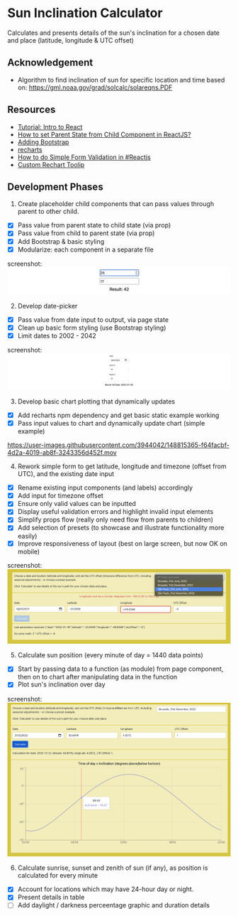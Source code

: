 # Sun Inclination Calculator
Calculates and presents details of the sun's inclination for a chosen date and place (latitude, longitude & UTC offset)

## Acknowledgement
- Algorithm to find inclination of sun for specific location and time based on: https://gml.noaa.gov/grad/solcalc/solareqns.PDF

## Resources
- [Tutorial: Intro to React](https://reactjs.org/tutorial/tutorial.html)
- [How to set Parent State from Child Component in ReactJS?](https://www.geeksforgeeks.org/how-to-set-parent-state-from-children-component-in-reactjs/)
- [Adding Bootstrap](https://create-react-app.dev/docs/adding-bootstrap/)
- [recharts](https://recharts.org/en-US/)
- [How to do Simple Form Validation in #Reactjs](https://learnetto.com/blog/react-form-validation)
- [Custom Rechart Toolip](https://github.com/recharts/recharts/issues/275)


## Development Phases
1. Create placeholder child components that can pass values through parent to other child.
- [x] Pass value from parent state to child state (via prop)
- [x] Pass value from child to parent state (via prop)
- [x] Add Bootstrap & basic styling
- [x] Modularize: each component in a separate file
  
screenshot:  
![basic](https://github.com/jinjagit/react-sunpos/blob/main/img/basic.png)
  
2. Develop date-picker
- [x] Pass value from date input to output, via page state
- [x] Clean up basic form styling (use Bootstrap styling)
- [x] Limit dates to 2002 - 2042
  
screenshot:  
![basic](https://github.com/jinjagit/react-sunpos/blob/main/img/datepicker.png)
  
3. Develop basic chart plotting that dynamically updates
- [x] Add recharts npm dependency and get basic static example working
- [x] Pass input values to chart and dynamically update chart (simple example)
  
https://user-images.githubusercontent.com/3944042/148815365-f64facbf-4d2a-4019-ab8f-3243356d452f.mov
  
4. Rework simple form to get latitude, longitude and timezone (offset from UTC), and the existing date input
- [x] Rename existing input components (and labels) accordingly
- [x] Add input for timezone offset
- [x] Ensure only valid values can be inputted
- [x] Display useful validation errors and highlight invalid input elements
- [x] Simplify props flow (really only need flow from parents to children)
- [x] Add selection of presets (to showcase and illustrate functionality more easily)
- [x] Improve responsiveness of layout (best on large screen, but now OK on mobile)

screenshot:  
![form](https://github.com/jinjagit/react-sunpos/blob/main/img/form.png)
  
5. Calculate sun position (every minute of day = 1440 data points)  
- [x] Start by passing data to a function (as module) from page component, then on to chart after manipulating data in the function  
- [x] Plot sun's inclination over day

screenshot:  
![form](https://github.com/jinjagit/react-sunpos/blob/main/img/Screenshot_2022-01-16.png)

6. Calculate sunrise, sunset and zenith of sun (if any), as position is calculated for every minute
- [x] Account for locations which may have 24-hour day or night.  
- [x] Present details in table
- [ ] Add daylight / darkness perceentage graphic and duration details

